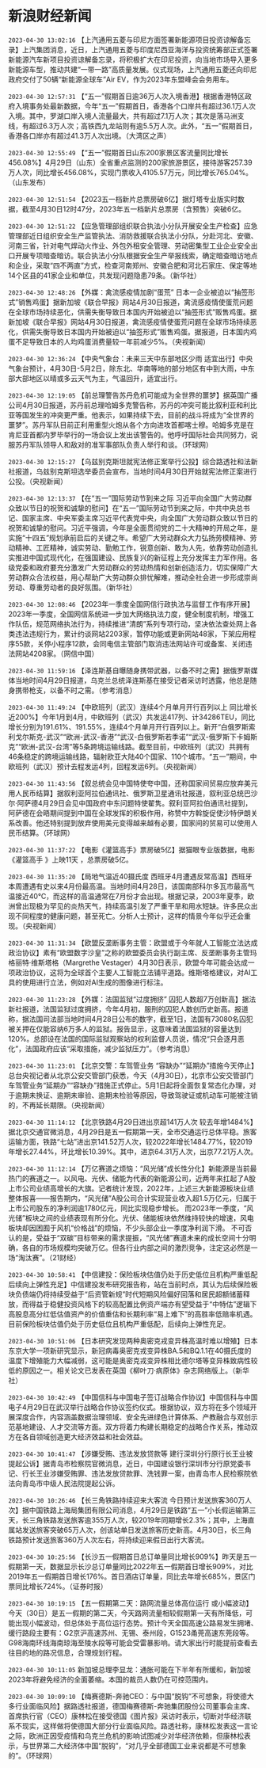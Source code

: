 # 新浪财经新闻
`2023-04-30 13:02:16` 【上汽通用五菱与印尼方面签署新能源项目投资谅解备忘录】上汽集团消息，近日，上汽通用五菱与印度尼西亚海洋与投资统筹部正式签署新能源汽车新项目投资谅解备忘录，将积极扩大在印尼投资，向当地市场导入更多新能源车型，推动共建“一带一路”高质量发展。仪式现场，上汽通用五菱还向印尼政府交付了50辆“新能源全球车”Air EV，作为2023年东盟峰会会务用车。

`2023-04-30 12:57:31` 【“五一”假期首日逾36万人次入境香港】根据香港特区政府入境事务处最新数据，今年“五一”假期首日，香港各个口岸共有超过36.1万人次入境。其中，罗湖口岸入境人流量最大，共有超过7.1万人次；其次是落马洲支线，有超过6.3万人次；高铁西九龙站则有逾5.5万人次。此外，“五一”假期首日，香港各口岸亦有超过41.3万人次出境。（大湾区之声）

`2023-04-30 12:55:49` 【“五一”假期首日山东200家景区客流量同比增长456.08%】4月29日（山东）全省重点监测的200家旅游景区，接待游客257.39万人次，同比增长456.08%，实现门票收入4105.57万元，同比增长765.04%。（山东发布）

`2023-04-30 12:51:54` 【2023五一档新片总票房破6亿】据灯塔专业版实时数据，截至4月30日12时47分，2023年五一档新片总票房（含预售）突破6亿。

`2023-04-30 12:51:22` 【应急管理部组织联合执法小分队开展安全生产检查】应急管理部近日组织安全生产监管执法、消防救援联合执法小分队，分赴河北、安徽、河南三省，针对电气焊动火作业、外包外租安全管理、劳动密集型工业企业安全出口开展专项暗查暗访。联合执法小分队根据安全生产举报线索，确定暗查暗访地点和企业，采取“四不两直”方式，检查河南郑州、安徽合肥和河北石家庄、保定等地14个区县的41家企业和单位，共发现问题隐患79条。（新华社）

`2023-04-30 12:48:26` 【外媒：禽流感疫情加剧“蛋荒” 日本一企业被迫以“抽签形式”销售鸡蛋】据新加坡《联合早报》网站4月30日报道，禽流感疫情使蛋荒问题在全球市场持续恶化，供需失衡导致日本国内开始被迫以“抽签形式”贩售鸡蛋。据新加坡《联合早报》网站4月30日报道，禽流感疫情使蛋荒问题在全球市场持续恶化，供需失衡导致日本国内开始被迫以“抽签形式”贩售鸡蛋。据报道，日本国内鸡蛋不足导致日本的人均鸡蛋消费量较一年前减少5%。（央视新闻）

`2023-04-30 12:36:24` 【中央气象台：未来三天中东部地区少雨 适宜出行】中央气象台预计，4月30日-5月2日，除东北、华南等地的部分地区有中到大雨，中东部大部地区以晴或多云天气为主，气温回升，适宜出行。

`2023-04-30 12:19:05` 【前总理警告苏丹危机可能成为全世界的噩梦】据英国广播公司4月30日报道，苏丹前总理哈姆多克警告称，苏丹的冲突可能比叙利亚和利比亚等国发生的冲突更严重。他表示，如果持续下去，目前的战斗将成为“全世界的噩梦”。苏丹军队目前正利用重型火炮从各个方向进攻首都喀士穆。哈姆多克是在肯尼亚首都内罗毕举行的一场会议上发出该警告的。他呼吁国际社会共同努力，说服苏丹军队领导人和敌对的准军事部队负责人举行和谈。（环球网）

`2023-04-30 12:15:27` 【乌兹别克斯坦就宪法修正案举行公投】综合路透社和法新社报道，乌兹别克斯坦选举委员会宣布，当地时间4月30日开始就宪法修正案进行公投。（央视新闻）

`2023-04-30 12:13:37` 【在“五一”国际劳动节到来之际 习近平向全国广大劳动群众致以节日的祝贺和诚挚的慰问】在“五一”国际劳动节到来之际，中共中央总书记、国家主席、中央军委主席习近平代表党中央，向全国广大劳动群众致以节日的祝贺和诚挚的慰问。习近平强调，今年是全面贯彻党的二十大精神的开局之年，是实施“十四五”规划承前启后的关键之年。希望广大劳动群众大力弘扬劳模精神、劳动精神、工匠精神，诚实劳动、勤勉工作，锐意创新、敢为人先，依靠劳动创造扎实推进中国式现代化，在强国建设、民族复兴的新征程上充分发挥主力军作用。各级党委和政府要充分激发广大劳动群众的劳动热情和创新创造活力，切实保障广大劳动群众合法权益，用心帮助广大劳动群众排忧解难，推动全社会进一步形成崇尚劳动、尊重劳动者的良好氛围。（新华社）

`2023-04-30 12:08:46` 【2023年一季度全国网信行政执法与监督工作有序开展】2023年一季度，全国网信系统进一步加大网络执法力度，健全制度机制，增强工作队伍，规范网络执法行为，持续推进“清朗”系列专项行动，坚决依法查处网上各类违法违规行为，累计约谈网站2203家，暂停功能或更新网站48家，下架应用程序55款，关停小程序12款，会同电信主管部门取消违法网站许可或备案、关闭违法网站4208家。（网信中国）

`2023-04-30 11:59:16` 【泽连斯基自曝随身携带武器，以备不时之需】据俄罗斯媒体当地时间4月29日报道，乌克兰总统泽连斯基在接受记者采访时透露，他总是随身携带枪支，以备不时之需。（参考消息）

`2023-04-30 11:49:24` 【中欧班列（武汉）连续4个月单月开行百列以上 同比增长近200%】今年1月到4月，中欧班列（武汉）共发运417列、计34286TEU，同比增长分别为191.61%、191.55%，连续4个月单月开行百列以上。新开“白俄罗斯索利戈尔斯克-武汉”“欧洲-武汉-香港”“武汉-白俄罗斯若季诺”“武汉-俄罗斯下卡姆斯克”“欧洲-武汉-台湾”等5条跨境运输线路。截至目前，中欧班列（武汉）共拥有46条稳定的跨境运输线路，辐射欧亚大陆40个国家、110个城市。“五一”期间，中欧班列（武汉）预计去程发运4列，回程发运6列。（央视新闻）

`2023-04-30 11:43:56` 【叙总统会见中国特使夸中国，还称国家间贸易应放弃美元用人民币结算】据叙利亚阿拉伯通讯社、俄罗斯卫星通讯社报道，叙利亚总统巴沙尔·阿萨德4月29日会见中国政府中东问题特使翟隽。叙利亚阿拉伯通讯社提到，阿萨德在会晤期间提到中国在全球发挥的积极作用，称赞中方斡旋促使沙特伊朗关系改善。他还特别提到放弃使用美元变得越来越有必要，国家间的贸易可以使用人民币结算。（环球网）

`2023-04-30 11:37:22` 【电影《灌篮高手》票房破5亿】据猫眼专业版数据，电影《灌篮高手 》上映11天 ，总票房破5亿。

`2023-04-30 11:35:20` 【局地气温近40摄氏度 西班牙4月遭遇反常高温】西班牙本周遭遇有史以来4月份最高温。当地时间4月28日，该国南部科尔多瓦市最高气温接近40℃，而这样的高温通常在7月份才会出现。根据记录，2003年夏季，欧洲曾出现极为罕见的炎热天气，持续高温引发了严重干旱和用水短缺。许多民众出现不同程度的健康问题，甚至死亡。分析人士预计，这样的情景今年似乎还会重现。（央视新闻）

`2023-04-30 11:31:34` 【欧盟反垄断事务主管：欧盟或于今年就人工智能立法达成政治协议】素有“欧盟数字沙皇”之称的欧盟委员会执行副主席、反垄断事务主管玛格丽特·维斯塔格（Margrethe Vestager）4月30日表示，欧盟今年可能会达成一项政治协议，这将为全球首个主要人工智能立法铺平道路。维斯塔格建议，对AI工具的使用进行立法，例如对AI生成的图像进行标注。

`2023-04-30 11:23:28` 【外媒：法国监狱“过度拥挤” 囚犯人数超7万创新高】据法新社报道，法国监狱过度拥挤，今年4月初，服刑的囚犯人数创历史新高。报道称，据法国司法部当地时间4月28日公布的数字，截至1日，法国有73080名囚犯被关押在仅能容纳6万多人的监狱。报告显示，这意味着法国监狱的容量达到120%。总部设在法国的国际监狱观察站的权利监督人员说，情况“只会逐月恶化”，法国政府应该“采取措施，减少监狱压力”。（参考消息）

`2023-04-30 11:23:01` 【北京交警：车驾管业务 “容缺办”“延期办”措施今天停止】总台央视记者从北京公安交管部门获悉，今天（4月30日），北京市公安交管部门车驾管业务“延期办”“容缺办”措施正式停止。5月1日起将全面恢复常态化办理，对于逾期未换证、逾期未审验、逾期未检验等原因，导致驾驶证或机动车可能被注销的，不再延长期限。（央视新闻）

`2023-04-30 11:14:12` 【北京铁路4月29日进出京超141万人次 较去年增1484%】据北京交通官微消息，4月29日是五一假期第一天，全市交通运行总体平稳。旅客运输方面，铁路“七站”进出京141.52万人次，较2022年增长1484.77%，较2019年增长27.44%，环比增长10.39%。其中，进京64.31万人次，出京77.21万人次。

`2023-04-30 11:12:14` 【万亿赛道之烦恼：“风光储”成长性分化】新能源是当前最热门的赛道之一。以风电、光伏、储能为代表的新能源公司，近两年来扛起了A股上市公司业绩高增长的大旗。记者统计发现，2022年，上述三大新能源板块业绩整体报喜——报告期内，“风光储”A股公司合计实现营业收入超1.5万亿元，归属于上市公司股东的净利润逾1780亿元，同比实现稳步增长。 而2023年一季度，“风光储”板块之间的业绩表现有所分化。光伏、储能板块依然维持较快的增速，风电板块却因困囿于风机“价格战”的烦恼，不少头部企业一季度净利润下滑。 不可否认的是，受益于“双碳”目标带来的需求提振，“风光储”赛道未来的成长空间十分明确，各自的市场规模均突破万亿。但各行业内部之间的激烈竞争，注定这必然是一场“淘汰赛”。（21财经）

`2023-04-30 10:58:41` 【中信建投：保险板块估值仍处于历史低位且机构严重低配 后续向上弹性充足】中信建投发布研究报告称，站在当前时点，其认为后续保险板块负债端仍将持续受益于“后资管新规”时代短期风险偏好回落和居民超额储蓄释放，而得益于稳健投资风格下的较高配置比例资产端亦有望受益于“中特估”逻辑下高股息高分红低估值资产的价值重估和长期利率“易上难下”的高胜率低赔率机遇。目前保险板块估值仍处于历史低位且机构严重低配，后续向上弹性充足。

`2023-04-30 10:51:06` 【日本研究发现两种奥密克戎变异株高温时难以增殖】日本东京大学一项新研究显示，新冠病毒奥密克戎变异株BA.5和BQ.1.1在40摄氏度的温度下增殖能力大幅减弱，这可能是奥密克戎变异株相比德尔塔等变异株致病性较低的原因之一。相关论文已发表在英国《柳叶刀·病原体》杂志网络版上。（新华社）

`2023-04-30 10:42:49` 【中国信科与中国电子签订战略合作协议】中国信科与中国电子4月29日在武汉举行战略合作协议签约仪式。根据协议，双方将在多个领域开展深度合作，内容涵盖数据治理领域、安全先进绿色计算体系、产教融合与双创示范基地建设、人才交流等方面。双方将着力构建长期稳定的战略合作关系，推动双方在各自领域创造更大经济效益和社会效益。

`2023-04-30 10:41:47` 【涉嫌受贿、违法发放贷款等 建行深圳分行原行长王业被提起公诉】据青岛市检察院官微消息，近日，中国建设银行深圳市分行原党委书记、行长王业涉嫌受贿罪、违法发放贷款罪、洗钱罪一案，由青岛市人民检察院依法向青岛市中级人民法院提起公诉。

`2023-04-30 10:26:46` 【长三角铁路持续迎来大客流 今日预计发送旅客360万人次】据中国铁路上海局集团有限公司消息，4月29日是铁路“五一”小长假运输第三天，长三角铁路发送旅客逾355万人次，较2019年同期增长2.3%；其中，上海直属站发送旅客突破65万人次，创该站单日发送旅客历史新高。4月30日，长三角铁路预计发送旅客360万人次左右，将持续迎来假日出行大客流。

`2023-04-30 10:25:56` 【长沙五一假期首日总订单量同比增长909%】昨天是五一假期第一天，数据显示长沙总订单量同比2022年五一假期首日增长909%，对比2019年五一假期首日增长176%。首日酒店订单量，同比去年增长685%，景区门票同比增长724%。（证券时报）

`2023-04-30 10:19:15` 【五一假期第二天：路网流量总体高位运行 或小幅波动】今天（30日）是五一假期的第二天，今天路网流量相较假期第一天有所降低，可能出现小幅波动，但总体处于高位运行态势。预计今天全国高速公路易发生拥堵、缓行路段主要有：G2京沪高速苏州、无锡、泰州段，G1523甬莞高速东莞段等。G98海南环线海南琼海至陵水段等可能会受雷暴影响。请大家出行时能提前查看去往目的地的路况信息，合理规划行程。

`2023-04-30 10:11:05` 新加坡总理李显龙：通胀可能在下半年有所缓和，新加坡2023年将避免经济的全面萎缩。本国的裁员人数仍在可控范围内。

`2023-04-30 10:09:10` 【梅赛德斯-奔驰CEO：与中国“脱钩”不可想象，将使德大多行业面临风险】据路透社报道，德国梅赛德斯-奔驰集团股份公司董事会主席、首席执行官（CEO）康林松在接受德国《图片报》采访时表示，切断对华经济联系不现实，这样做将使德国大部分行业面临风险。路透社称，康林松发表这一言论之际，欧洲正因受疫情和乌克兰危机的影响试图减少对华经济依赖，但康林松表示，与世界第二大经济体中国“脱钩”，“对几乎全部德国工业来说都是不可想象的”。（环球网）

